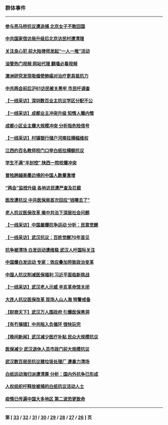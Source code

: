 ### 群体事件
---
#### [参与亮马桥抗议遭追捕 北京女子不敢回国](../../pages/ncid279/n13985420.md?05011645) 
#### [中共国家信访局升级后北京访民村遭清理](../../pages/ncid279/n13984826.md?05011645) 
#### [关注良心犯 前大陆律师发起“一人一推”活动](../../pages/ncid279/n13980524.md?05011645) 
#### [油管热门视频 网站代理 翻墙必看视频](http://138.2.39.72:81/youtube.html?epic-marker?05011645)
#### [澳洲研究发现吸烟使肺癌对治疗更具抵抗力](../../pages/ncid279/n13977762.md?05011645) 
#### [中共两会前后沪61访民被关黑牢 市民吁调查](../../pages/ncid279/n13976054.md?05011645) 
#### [【一线采访】深圳数百业主抗议学区分配不公](../../pages/ncid279/n13976680.md?05011645) 
#### [【一线采访】成都业主冲突升级 知情人曝内情](../../pages/ncid279/n13965289.md?05011645) 
#### [成都小区业主爆大规模冲突 分析指危险信号](../../pages/ncid279/n13964520.md?05011645) 
#### [【一线采访】村镇银行储户河南拉横幅维权](../../pages/ncid279/n13964555.md?05011645) 
#### [江西约百名教师校门口举白纸拉横额抗议](../../pages/ncid279/n13958579.md?05011645) 
#### [学生不满“半封控” 陕西一院校爆冲突](../../pages/ncid279/n13946647.md?05011645) 
#### [冒险跨越美墨边境的中国人数量激增](../../pages/ncid279/n13946742.md?05011645) 
#### [“两会”监控升级 各地访民遭严查及拦截](../../pages/ncid279/n13942702.md?05011645) 
#### [医改遭抗议 中共医保局首次回应“钱哪去了”](../../pages/ncid279/n13938290.md?05011645) 
#### [老人抗议医保改革 揭中共治下深层社会问题](../../pages/ncid279/n13934963.md?05011645) 
#### [【一线采访】中国屡爆抗争运动 分析：民意觉醒](../../pages/ncid279/n13934024.md?05011645) 
#### [【一线采访】武汉抗议：百姓觉醒70年首见](../../pages/ncid279/n13931265.md?05011645) 
#### [抗争被清场 白发运动遭维稳 武汉人吁国际关注](../../pages/ncid279/n13931147.md?05011645) 
#### [中国爆白发运动 专家：效应叠加将致政治变革](../../pages/ncid279/n13931004.md?05011645) 
#### [中国人抗议削减医保福利 习近平面临新挑战](../../pages/ncid279/n13930530.md?05011645) 
#### [【一线采访】武汉老人示威 辛亥革命馆关闭](../../pages/ncid279/n13930368.md?05011645) 
#### [大连人抗议医保改革 现场人山人海 特警戒备](../../pages/ncid279/n13930248.md?05011645) 
#### [【财商天下】武汉万人围政府 引爆医保黑洞](../../pages/ncid279/n13927281.md?05011645) 
#### [【有冇搞错】中共陷入负循环 很快玩完](../../pages/ncid279/n13926140.md?05011645) 
#### [【晚间新闻】武汉减少医疗补贴 民众大规模抗议](../../pages/ncid279/n13925524.md?05011645) 
#### [医保减少 武汉退休人员市政门前大规模抗议](../../pages/ncid279/n13925389.md?05011645) 
#### [武汉数百居民抗议建垃圾处理厂 遭暴力清场](../../pages/ncid279/n13922269.md?05011645) 
#### [白纸运动海归派遭清算 分析：国内外抗争已形成](../../pages/ncid279/n13919416.md?05011645) 
#### [人权组织吁释放被捕的白纸抗议活动人士](../../pages/ncid279/n13917517.md?05011645) 
#### [疫情已传遍中国大多地区 第二波恐更致命](../../pages/ncid279/n13914332.md?05011645) 

---
#### 第 [ [33](./33.md?05011645) / [32](./32.md?05011645) / [31](./31.md?05011645) / [30](./30.md?05011645) / [29](./29.md?05011645) / [28](./28.md?05011645) / [27](./27.md?05011645) / [26](./26.md?05011645) ] 页
